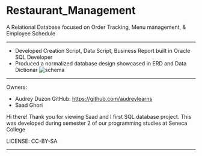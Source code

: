 # Restaurant_Management
A Relational Database focused on Order Tracking, Menu management, &amp; Employee Schedule
***

- Developed Creation Script, Data Script, Business Report built in Oracle SQL Developer
- Produced a normalized database design showcased in ERD and Data Dictionar
![schema](https://github.com/audreylearns/Restaurant_Management/assets/109978653/40196849-aac7-4e27-a094-a2e41e6fb8ad|400)
***
Owners: 
- Audrey Duzon GitHub: https://github.com/audreylearns
- Saad Ghori

Hi there!
Thank you for viewing Saad and I first SQL database project. 
This was developed during semester 2 of our programming studies at Seneca College

LICENSE: CC-BY-SA
***
